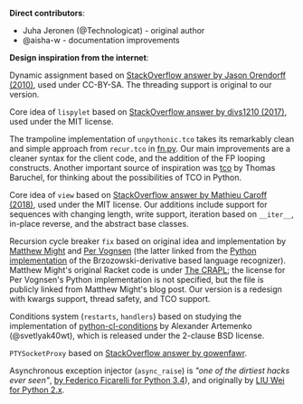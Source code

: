 **Direct contributors**:

- Juha Jeronen (@Technologicat) - original author
- @aisha-w - documentation improvements

**Design inspiration from the internet**:

Dynamic assignment based on [StackOverflow answer by Jason Orendorff (2010)](https://stackoverflow.com/questions/2001138/how-to-create-dynamical-scoped-variables-in-python), used under CC-BY-SA. The threading support is original to our version.

Core idea of ``lispylet`` based on [StackOverflow answer by divs1210 (2017)](https://stackoverflow.com/a/44737147), used under the MIT license.

The trampoline implementation of ``unpythonic.tco`` takes its remarkably clean and simple approach from ``recur.tco`` in [fn.py](https://github.com/fnpy/fn.py). Our main improvements are a cleaner syntax for the client code, and the addition of the FP looping constructs. Another important source of inspiration was [tco](https://github.com/baruchel/tco) by Thomas Baruchel, for thinking about the possibilities of TCO in Python.

Core idea of ``view`` based on [StackOverflow answer by Mathieu Caroff (2018)](https://stackoverflow.com/a/53253136), used under the MIT license. Our additions include support for sequences with changing length, write support, iteration based on ``__iter__``, in-place reverse, and the abstract base classes.

Recursion cycle breaker ``fix`` based on original idea and implementation by [Matthew Might](http://matt.might.net/articles/parsing-with-derivatives/) and [Per Vognsen](https://gist.github.com/pervognsen/8dafe21038f3b513693e) (the latter linked from the [Python implementation](https://gist.github.com/pervognsen/815b208b86066f6d7a00) of the Brzozowski-derivative based language recognizer). Matthew Might's original Racket code is under [The CRAPL](http://matt.might.net/articles/crapl/); the license for Per Vognsen's Python implementation is not specified, but the file is publicly linked from Matthew Might's blog post. Our version is a redesign with kwargs support, thread safety, and TCO support.

Conditions system (`restarts`, `handlers`) based on studying the implementation of [python-cl-conditions](https://github.com/svetlyak40wt/python-cl-conditions/) by Alexander Artemenko (@svetlyak40wt), which is released under the 2-clause BSD license.

`PTYSocketProxy` based on [StackOverflow answer by gowenfawr](https://stackoverflow.com/questions/48781155/how-to-connect-inet-socket-to-pty-device-in-python).

Asynchronous exception injector (`async_raise`) is *"one of the dirtiest hacks ever seen"*, [by Federico Ficarelli for Python 3.4](https://gist.github.com/nazavode/84d1371e023bccd2301e)), and originally by [LIU Wei for Python 2.x](https://gist.github.com/liuw/2407154).
